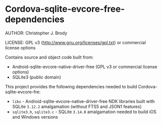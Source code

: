 # Cordova-sqlite-evcore-free-dependencies

AUTHOR: Christopher J. Brody

LICENSE: GPL v3 (http://www.gnu.org/licenses/gpl.txt) or commercial license options

Contains source and object code built from:
- Android-sqlite-evcore-native-driver-free (GPL v3 or commercial license options)
- SQLite3 (public domain)

This project provides the following dependencies needed to build Cordova-sqlite-evcore-fre:
- `libs` - Android-sqlite-evcore-native-driver-free NDK libraries built with SQLite `3.12.2` amalgamation (without FTS5 and JSON1 features)
- `sqlite3.h`, `sqlite3.c` - SQLite `3.14.0` amalgamation needed to build iOS and Windows versions
